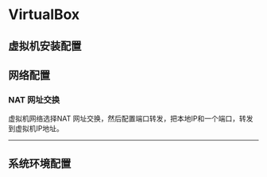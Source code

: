 # VirtualBox

## 虚拟机安装配置

## 网络配置

### NAT 网址交换

虚拟机网络选择NAT 网址交换，然后配置端口转发，把本地IP和一个端口，转发到虚拟机IP地址。

- - -

## 系统环境配置